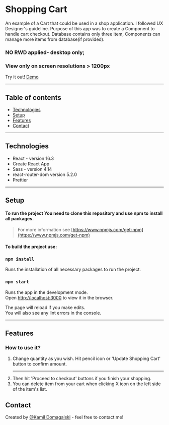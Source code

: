 
# Shopping Cart

An example of a Cart that could be used in a shop application. I followed UX Designer's guideline.
Purpose of this app was to create a Component to handle cart checkout. 
Database contains only three item, Components can manage more items from database(if provided).

### NO RWD applied- desktop only;
### View only on screen resolutions > 1200px
 
 Try it out! [Demo](https://shopping-cart-7c93b.web.app/)
 
<hr>

## Table of contents
* [Technologies](#technologies)
* [Setup](#setup)
* [Features](#Features)
* [Contact](#contact)
<hr>

## Technologies
* React - version 16.3
* Create React App
* Sass - version 4.14
* react-router-dom version 5.2.0
* Prettier
<hr>

## Setup
#### To run the project You need to clone this repository and use npm to install all packages. 
>For more information see [https://www.npmjs.com/get-npm](https://www.npmjs.com/get-npm)


#### To build the project use:
### `npm install`
Runs the installation of all necessary packages to run the project.


### `npm start`

Runs the app in the development mode.<br />
Open [http://localhost:3000](http://localhost:3000) to view it in the browser.

The page will reload if you make edits.<br />
You will also see any lint errors in the console.
<hr>

## Features
### How to use it?
1. Change quantity as you wish. Hit pencil icon or 'Update Shopping Cart' button to confirm amount. <hr>
2. Then hit 'Proceed to checkout' buttons if you finish your shopping.
3. You can delete item from your cart when clicking X icon on the left side of the item's list.
## Contact
Created by [@Kamil Domagalski](kdbrasi360@gmail.com) - feel free to contact me!
